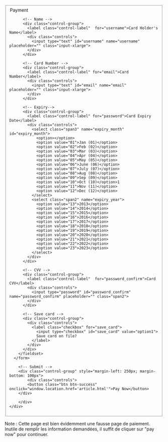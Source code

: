 <link href="//netdna.bootstrapcdn.com/twitter-bootstrap/2.3.2/css/bootstrap-combined.min.css" rel="stylesheet" id="bootstrap-css">
<script src="//netdna.bootstrapcdn.com/twitter-bootstrap/2.3.2/js/bootstrap.min.js"></script>
<script src="//code.jquery.com/jquery-1.11.1.min.js"></script>

<div class="container">
	<div class="row-fluid">
      <form class="form-horizontal">
        <fieldset>
          <div id="legend">
            <legend class="">Payment</legend>
          </div>
     
          <!-- Name -->
          <div class="control-group">
            <label class="control-label"  for="username">Card Holder's Name</label>
            <div class="controls">
              <input type="text" id="username" name="username" placeholder="" class="input-xlarge">
            </div>
          </div>
     
          <!-- Card Number -->
          <div class="control-group">
            <label class="control-label" for="email">Card Number</label>
            <div class="controls">
              <input type="text" id="email" name="email" placeholder="" class="input-xlarge">
            </div>
          </div>
     
          <!-- Expiry-->
          <div class="control-group">
            <label class="control-label" for="password">Card Expiry Date</label>
            <div class="controls">
              <select class="span3" name="expiry_month" id="expiry_month">
                <option></option>
                <option value="01">Jan (01)</option>
                <option value="02">Feb (02)</option>
                <option value="03">Mar (03)</option>
                <option value="04">Apr (04)</option>
                <option value="05">May (05)</option>
                <option value="06">June (06)</option>
                <option value="07">July (07)</option>
                <option value="08">Aug (08)</option>
                <option value="09">Sep (09)</option>
                <option value="10">Oct (10)</option>1
                <option value="11">Nov (11)</option>
                <option value="12">Dec (12)</option>
              </select>
              <select class="span2" name="expiry_year">
                <option value="13">2013</option>
                <option value="14">2014</option>
                <option value="15">2015</option>
                <option value="16">2016</option>
                <option value="17">2017</option>
                <option value="18">2018</option>
                <option value="19">2019</option>
                <option value="20">2020</option>
                <option value="21">2021</option>
                <option value="22">2022</option>
                <option value="23">2023</option>
              </select>
            </div>
          </div>
     
          <!-- CVV -->
          <div class="control-group">
            <label class="control-label"  for="password_confirm">Card CVV</label>
            <div class="controls">
              <input type="password" id="password_confirm" name="password_confirm" placeholder="" class="span2">
            </div>
          </div>
     
          <!-- Save card -->
          <div class="control-group">
            <div class="controls">
              <label class="checkbox" for="save_card">
                <input type="checkbox" id="save_card" value="option1">
                Save card on file?
              </label>
            </div>
          </div>
        </fieldset>
      </form>

		<!-- Submit -->
		<div class="control-group" style="margin-left: 250px; margin-bottom: 100px">
			<div class="controls">
			<button class="btn btn-success" onclick="window.location.href='article.html'">Pay Now</button>
		</div>

		</div>
    </div>
</div>

Note : Cette page est bien évidemment une fausse page de paiement. Inutile de remplir les information demandées, il suffit de cliquer sur "pay now" pour continuer.